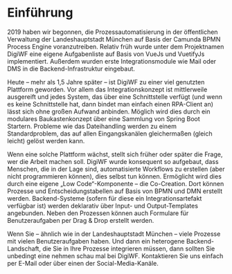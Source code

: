 # Einführung

2019 haben wir begonnen, die Prozessautomatisierung in der öffentlichen Verwaltung der Landeshauptstadt München auf
Basis der Camunda BPMN Process Engine voranzutreiben. Relativ früh wurde unter dem Projektnamen DigiWF eine eigene
Aufgabenliste auf Basis von VueJs und VuetifyJs implementiert. Außerdem wurden erste Integrationsmodule wie Mail oder
DMS in die Backend-Infrastruktur eingebaut.

Heute – mehr als 1,5 Jahre später – ist DigiWF zu einer viel genutzten Plattform geworden. Vor allem das
Integrationskonzept ist mittlerweile ausgereift und jedes System, das über eine Schnittstelle verfügt (und wenn es keine
Schnittstelle hat, dann bindet man einfach einen RPA-Client an) lässt sich ohne großen Aufwand anbinden. Möglich wird
dies durch ein modulares Baukastenkonzept über eine Sammlung von Spring Boot Startern. Probleme wie das Dateihandling
werden zu einem Standardproblem, das auf allen Eingangskanälen gleichermaßen (gleich leicht) gelöst werden kann.

Wenn eine solche Plattform wächst, stellt sich früher oder später die Frage, wer die Arbeit machen soll. DigiWF wurde
konsequent so aufgebaut, dass Menschen, die in der Lage sind, automatisierte Workflows zu erstellen (aber nicht
programmieren können), dies selbst tun können. Ermöglicht wird dies durch eine eigene „Low Code“-Komponente – die
Co-Creation. Dort können Prozesse und Entscheidungstabellen auf Basis von BPMN und DMN erstellt werden.
Backend-Systeme (sofern für diese ein Integrationsartefakt verfügbar ist) werden deklarativ über Input- und
Output-Templates angebunden. Neben den Prozessen können auch Formulare für Benutzeraufgaben per Drag & Drop erstellt
werden.

Wenn Sie – ähnlich wie in der Landeshauptstadt München – viele Prozesse mit vielen Benutzeraufgaben haben. Und dann ein
heterogene Backend-Landschaft, die Sie in Ihre Prozesse integrieren müssen, dann sollten Sie unbedingt eine nehmen schau
mal bei DigiWF. Kontaktieren Sie uns einfach per E-Mail oder über einen der Social-Media-Kanäle.